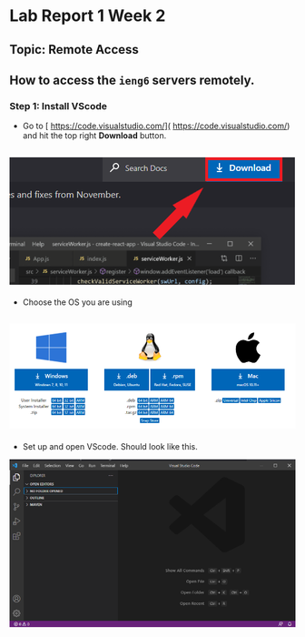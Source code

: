 # Lab Report 1 Week 2

## Topic: Remote Access
How to access the `ieng6` servers remotely.
---
### Step 1: Install VScode
* Go to [ https://code.visualstudio.com/]( https://code.visualstudio.com/) and hit the top right **Download** button.

![Image](downloadvscodeimg1.png)
---
* Choose the OS you are using

![Image](do.png)
---
* Set up and open VScode. Should look like this.

![Image](do3.png)
